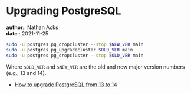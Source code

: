 # Upgrading PostgreSQL

**author**:: Nathan Acks  
**date**:: 2021-11-25

```bash
sudo -u postgres pg_dropcluster --stop $NEW_VER main
sudo -u postgres pg_upgradecluster $OLD_VER main
sudo -u postgres pg_dropcluster --stop $OLD_VER main
```

Where `$OLD_VER` and `$NEW_VER` are the old and new major version numbers (e.g., 13 and 14).

* [How to upgrade PostgreSQL from 13 to 14](https://www.netvizura.com/blog/how-to-upgrade-postgresql-from-13-to-14)
